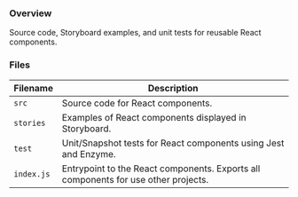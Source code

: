 ### Overview

Source code, Storyboard examples, and unit tests for reusable React components.

### Files

| Filename        | Description                                                                                        |
|-----------------|----------------------------------------------------------------------------------------------------|
| `src`           | Source code for React components.                                                                  |
| `stories`       | Examples of React components displayed in Storyboard.                                              |
| `test`          | Unit/Snapshot tests for React components using Jest and Enzyme.                                    |
| `index.js`      | Entrypoint to the React components.  Exports all components for use other projects.                |
